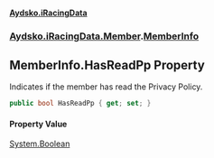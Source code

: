 #### [Aydsko.iRacingData](index.md 'index')
### [Aydsko.iRacingData.Member](index.md#Aydsko.iRacingData.Member 'Aydsko.iRacingData.Member').[MemberInfo](MemberInfo.md 'Aydsko.iRacingData.Member.MemberInfo')

## MemberInfo.HasReadPp Property

Indicates if the member has read the Privacy Policy.

```csharp
public bool HasReadPp { get; set; }
```

#### Property Value
[System.Boolean](https://docs.microsoft.com/en-us/dotnet/api/System.Boolean 'System.Boolean')